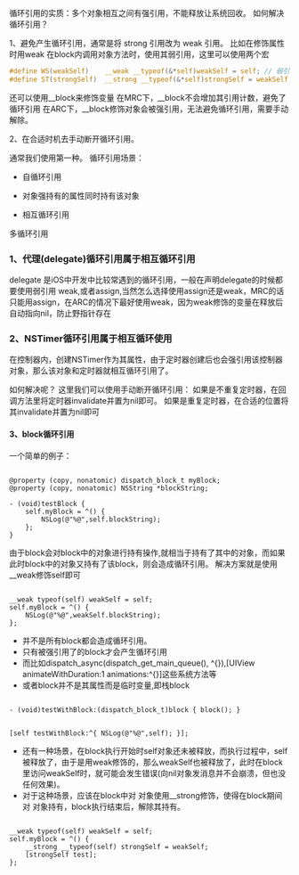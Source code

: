 循环引用的实质：多个对象相互之间有强引用，不能释放让系统回收。
如何解决循环引用？

1、避免产生循环引用，通常是将 strong 引用改为 weak 引用。
比如在修饰属性时用weak
在block内调用对象方法时，使用其弱引用，这里可以使用两个宏

```c
#define WS(weakSelf)    __weak __typeof(&*self)weakSelf = self; // 弱引用
#define ST(strongSelf)  __strong __typeof(&*self)strongSelf = weakSelf; //使用这个要先声明weakSelf
```

还可以使用__block来修饰变量
在MRC下，__block不会增加其引用计数，避免了循环引用
在ARC下，__block修饰对象会被强引用，无法避免循环引用，需要手动解除。

2、在合适时机去手动断开循环引用。

通常我们使用第一种。
循环引用场景：

* 自循环引用
* 对象强持有的属性同时持有该对象

* 相互循环引用

多循环引用

### 1、代理(delegate)循环引用属于相互循环引用

delegate 是iOS中开发中比较常遇到的循环引用，一般在声明delegate的时候都要使用弱引用 weak,或者assign,当然怎么选择使用assign还是weak，MRC的话只能用assign，在ARC的情况下最好使用weak，因为weak修饰的变量在释放后自动指向nil，防止野指针存在

### 2、NSTimer循环引用属于相互循环使用

在控制器内，创建NSTimer作为其属性，由于定时器创建后也会强引用该控制器对象，那么该对象和定时器就相互循环引用了。

如何解决呢？
这里我们可以使用手动断开循环引用：
如果是不重复定时器，在回调方法里将定时器invalidate并置为nil即可。
如果是重复定时器，在合适的位置将其invalidate并置为nil即可

#### 3、block循环引用

一个简单的例子：
```objc

@property (copy, nonatomic) dispatch_block_t myBlock;
@property (copy, nonatomic) NSString *blockString;

- (void)testBlock {
    self.myBlock = ^() {
        NSLog(@"%@",self.blockString);
    };
}

```

由于block会对block中的对象进行持有操作,就相当于持有了其中的对象，而如果此时block中的对象又持有了该block，则会造成循环引用。
解决方案就是使用__weak修饰self即可

```objc

__weak typeof(self) weakSelf = self;
self.myBlock = ^() {
	NSLog(@"%@",weakSelf.blockString);
};

```

* 并不是所有block都会造成循环引用。
* 只有被强引用了的block才会产生循环引用
* 而比如dispatch_async(dispatch_get_main_queue(), ^{}),[UIView animateWithDuration:1 animations:^{}]这些系统方法等
* 或者block并不是其属性而是临时变量,即栈block

```objc

- (void)testWithBlock:(dispatch_block_t)block { block(); }


[self testWithBlock:^{ NSLog(@"%@",self); }];

```

* 还有一种场景，在block执行开始时self对象还未被释放，而执行过程中，self被释放了，由于是用weak修饰的，那么weakSelf也被释放了，此时在block里访问weakSelf时，就可能会发生错误(向nil对象发消息并不会崩溃，但也没任何效果)。
* 对于这种场景，应该在block中对 对象使用__strong修饰，使得在block期间对 对象持有，block执行结束后，解除其持有。

```objc

__weak typeof(self) weakSelf = self; 
self.myBlock = ^() { 
	__strong __typeof(self) strongSelf = weakSelf; 
	[strongSelf test]; 
};

```